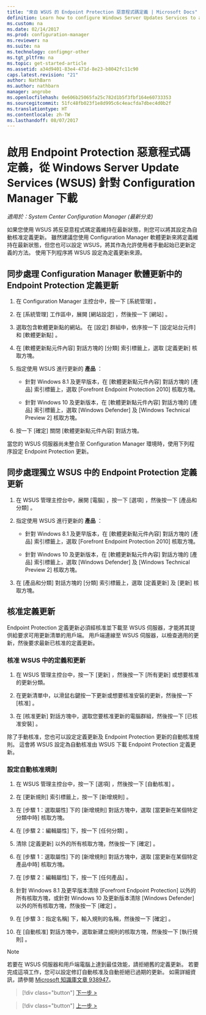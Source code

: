 ```yaml
---
title: "來自 WSUS 的 Endpoint Protection 惡意程式碼定義 | Microsoft Docs"
definition: Learn how to configure Windows Server Updates Services to auto-approve definition updates.
ms.custom: na
ms.date: 02/14/2017
ms.prod: configuration-manager
ms.reviewer: na
ms.suite: na
ms.technology: configmgr-other
ms.tgt_pltfrm: na
ms.topic: get-started-article
ms.assetid: a34d9401-83e4-471d-8e23-b8042fc11c90
caps.latest.revision: "21"
author: NathBarn
ms.author: nathbarn
manager: angrobe
ms.openlocfilehash: 0e606b25065fa25c782d1b5f3fbf164e60733353
ms.sourcegitcommit: 51fc48fb023f1e8d995c6c4eacfda7dbec4d0b2f
ms.translationtype: HT
ms.contentlocale: zh-TW
ms.lasthandoff: 08/07/2017
---
```

# <a name="enable-endpoint-protection-malware-definitions-to-download-from-windows-server-update-services-wsus-for-configuration-manager"></a>啟用 Endpoint Protection 惡意程式碼定義，從 Windows Server Update Services (WSUS) 針對 Configuration Manager 下載

*適用於：System Center Configuration Manager (最新分支)*

 如果您使用 WSUS 將反惡意程式碼定義維持在最新狀態，則您可以將其設定為自動核准定義更新。 雖然建議您使用 Configuration Manager 軟體更新來將定義維持在最新狀態，但您也可以設定 WSUS，將其作為允許使用者手動起始已更新定義的方法。 使用下列程序將 WSUS 設定為定義更新來源。

## <a name="to-synchronize-endpoint-protection-definition-updates-in-configuration-manager-software-updates"></a>同步處理 Configuration Manager 軟體更新中的 Endpoint Protection 定義更新

1.  在 Configuration Manager 主控台中，按一下 [系統管理] 。

2.  在 [系統管理]  工作區中，展開 [網站設定] ，然後按一下 [網站] 。

3.  選取包含軟體更新點的網站。 在 [設定]  群組中，依序按一下 [設定站台元件] 和 [軟體更新點] 。

4.  在 [軟體更新點元件內容]  對話方塊的 [分類]  索引標籤上，選取 [定義更新]  核取方塊。

5.  指定使用 WSUS 進行更新的 **產品** ：

    -   針對 Windows 8.1 及更早版本，在 [軟體更新點元件內容]  對話方塊的 [產品]  索引標籤上，選取 [Forefront Endpoint Protection 2010]  核取方塊。

    -   針對 Windows 10 及更新版本，在 [軟體更新點元件內容]  對話方塊的 [產品]  索引標籤上，選取 [Windows Defender]  及 [Windows Technical Preview 2]  核取方塊。

6.  按一下 [確定]  關閉 [軟體更新點元件內容]  對話方塊。

 當您的 WSUS 伺服器尚未整合至 Configuration Manager 環境時，使用下列程序設定 Endpoint Protection 更新。

## <a name="to-synchronize-endpoint-protection-definition-updates-in-standalone-wsus"></a>同步處理獨立 WSUS 中的 Endpoint Protection 定義更新

1.  在 WSUS 管理主控台中，展開 [電腦] ，按一下 [選項] ，然後按一下 [產品和分類] 。

2.  指定使用 WSUS 進行更新的 **產品** ：

    -   針對 Windows 8.1 及更早版本，在 [軟體更新點元件內容]  對話方塊的 [產品]  索引標籤上，選取 [Forefront Endpoint Protection 2010]  核取方塊。

    -   針對 Windows 10 及更新版本，在 [軟體更新點元件內容]  對話方塊的 [產品]  索引標籤上，選取 [Windows Defender]  及 [Windows Technical Preview 2]  核取方塊。

3.  在 [產品和分類]  對話方塊的 [分類]  索引標籤上，選取 [定義更新]  及 [更新]  核取方塊。

## <a name="approving-definition-updates"></a>核准定義更新
 Endpoint Protection 定義更新必須經核准並下載至 WSUS 伺服器，才能將其提供給要求可用更新清單的用戶端。 用戶端連線至 WSUS 伺服器，以檢查適用的更新，然後要求最新已核准的定義更新。

### <a name="to-approve-definitions-and-updates-in-wsus"></a>核准 WSUS 中的定義和更新

1.  在 WSUS 管理主控台中，按一下 [更新] ，然後按一下 [所有更新]  或想要核准的更新分類。

2.  在更新清單中，以滑鼠右鍵按一下更新或想要核准安裝的更新，然後按一下 [核准] 。

3.  在 [核准更新]  對話方塊中，選取您要核准更新的電腦群組，然後按一下 [已核准安裝] 。

 除了手動核准，您也可以設定定義更新及 Endpoint Protection 更新的自動核准規則。 這會將 WSUS 設定為自動核准由 WSUS 下載 Endpoint Protection 定義更新。

### <a name="to-configure-an-automatic-approval-rule"></a>設定自動核准規則

1.  在 WSUS 管理主控台中，按一下 [選項] ，然後按一下 [自動核准] 。

2.  在 [更新規則]  索引標籤上，按一下 [新增規則] 。

3.  在 [步驟 1：選取屬性]  下的 [新增規則] 對話方塊中，選取 [當更新在某個特定分類中時]  核取方塊。

4.  在 [步驟 2：編輯屬性] 下，按一下 [任何分類] 。

5.  清除 [定義更新] 以外的所有核取方塊，然後按一下 [確定] 。

6.  在 [步驟 1：選取屬性]  下的 [新增規則] 對話方塊中，選取 [當更新在某個特定產品中時]  核取方塊。

7.  在 [步驟 2：編輯屬性] 下，按一下 [任何產品] 。

8.  針對 Windows 8.1 及更早版本清除 [Forefront Endpoint Protection]  以外的所有核取方塊，或針對 Windows 10 及更新版本清除 [Windows Defender]  以外的所有核取方塊，然後按一下 [確定] 。

9. 在 [步驟 3：指定名稱] 下，輸入規則的名稱，然後按一下 [確定] 。

10. 在 [自動核准]  對話方塊中，選取新建立規則的核取方塊，然後按一下 [執行規則] 。

> [!NOTE]
>  若要在 WSUS 伺服器和用戶端電腦上達到最佳效能，請拒絕舊的定義更新。 若要完成這項工作，您可以設定修訂自動核准及自動拒絕已過期的更新。 如需詳細資訊，請參閱 [Microsoft 知識庫文章 938947](http://go.microsoft.com/fwlink/p/?LinkId=204078)。

> [!div class="button"]
[下一步 >](endpoint-antimalware-policies.md)

> [!div class="button"]
[上一步 >](endpoint-configure-alerts.md)
